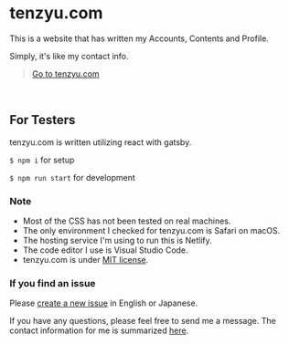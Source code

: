 # tenzyu.com

This is a website that has written my Accounts, Contents and Profile.

Simply, it's like my contact info.

> [Go to tenzyu.com](https://tenzyu.com/)

<br />

## For Testers

tenzyu.com is written utilizing react with gatsby.

`$ npm i` for setup

`$ npm run start` for development

### Note

- Most of the CSS has not been tested on real machines.
- The only environment I checked for tenzyu.com is Safari on macOS.
- The hosting service I'm using to run this is Netlify.
- The code editor I use is Visual Studio Code.
- tenzyu.com is under [MIT license](https://github.com/tenzyu/tenzyu.com/blob/master/LICENSE).

### If you find an issue

Please [create a new issue](https://github.com/tenzyu/tenzyu.com/issues/new/choose) in English or Japanese.

If you have any questions, please feel free to send me a message. The contact information for me is summarized [here](https://tenzyu.com/#Links).
